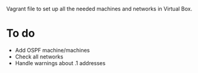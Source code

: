Vagrant file to set up all the needed machines and networks in Virtual Box.

# To do

 * Add OSPF machine/machines
 * Check all networks
 * Handle warnings about .1 addresses
 
